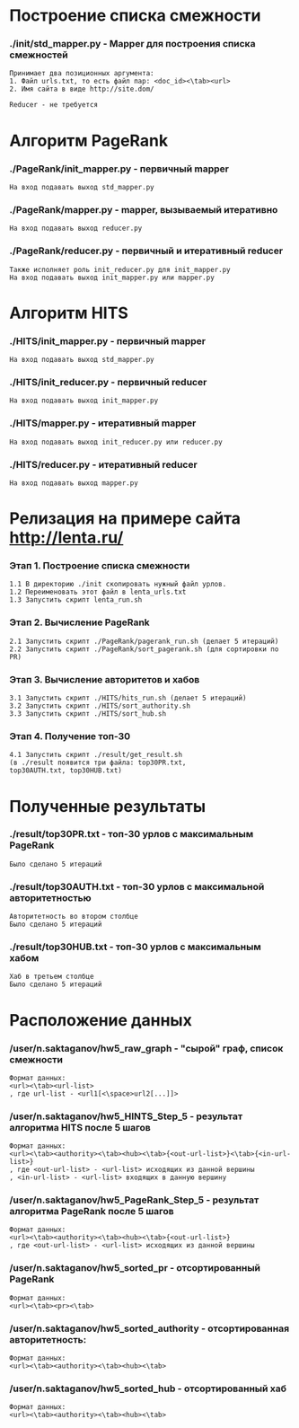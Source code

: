 # Построение списка смежности
### ./init/std_mapper.py - Mapper для построения списка смежностей
 	Принимает два позиционных аргумента:
 	1. Файл urls.txt, то есть файл пар: <doc_id><\tab><url>
 	2. Имя сайта в виде http://site.dom/
  
 	Reducer - не требуется
 
# Алгоритм PageRank
### ./PageRank/init_mapper.py - первичный mapper
	На вход подавать выход std_mapper.py
	
### ./PageRank/mapper.py - mapper, вызываемый итеративно
	На вход подавать выход reducer.py
	
### ./PageRank/reducer.py - первичный и итеративный reducer
	Также исполняет роль init_reducer.py для init_mapper.py
	На вход подавать выход init_mapper.py или mapper.py

# Алгоритм HITS
### ./HITS/init_mapper.py - первичный mapper
	На вход подавать выход std_mapper.py

### ./HITS/init_reducer.py - первичный reducer
	На вход подавать выход init_mapper.py

### ./HITS/mapper.py - итеративный mapper
	На вход подавать выход init_reducer.py или reducer.py

### ./HITS/reducer.py - итеративный reducer
	На вход подавать выход mapper.py

# Релизация на примере сайта http://lenta.ru/
### Этап 1. Построение списка смежности
	1.1 В директорию ./init скопировать нужный файл урлов.
	1.2 Переименовать этот файл в lenta_urls.txt
	1.3 Запустить скрипт lenta_run.sh
	
### Этап 2. Вычисление PageRank
	2.1 Запустить скрипт ./PageRank/pagerank_run.sh (делает 5 итераций)
	2.2 Запустить скрипт ./PageRank/sort_pagerank.sh (для сортировки по PR)
	
### Этап 3. Вычисление авторитетов и хабов
	3.1 Запустить скрипт ./HITS/hits_run.sh (делает 5 итераций)
	3.2 Запустить скрипт ./HITS/sort_authority.sh
	3.3 Запустить скрипт ./HITS/sort_hub.sh
	
### Этап 4. Получение топ-30
	4.1 Запустить скрипт ./result/get_result.sh
	(в ./result появится три файла: top30PR.txt,
	top30AUTH.txt, top30HUB.txt)

# Полученные результаты
### ./result/top30PR.txt - топ-30 урлов с максимальным PageRank
	Было сделано 5 итераций

### ./result/top30AUTH.txt - топ-30 урлов с максимальной авторитетностью
	Авторитетность во втором столбце
	Было сделано 5 итераций
	
### ./result/top30HUB.txt - топ-30 урлов с максимальным хабом
	Хаб в третьем столбце
	Было сделано 5 итераций

# Расположение данных
### /user/n.saktaganov/hw5_raw_graph - "сырой" граф, список смежности
	Формат данных:
	<url><\tab><url-list>
	, где url-list - <url1[<\space>url2[...]]>

### /user/n.saktaganov/hw5_HINTS_Step_5 - результат алгоритма HITS после 5 шагов
	Формат данных:
	<url><\tab><authority><\tab><hub><\tab>{<out-url-list>}<\tab>{<in-url-list>}
	, где <out-url-list> - <url-list> исходящих из данной вершины
	, <in-url-list> - <url-list> входящих в данную вершину
	
### /user/n.saktaganov/hw5_PageRank_Step_5 - результат алгоритма PageRank после 5 шагов
	Формат данных:
	<url><\tab><authority><\tab><hub><\tab>{<out-url-list>}
	, где <out-url-list> - <url-list> исходящих из данной вершины

### /user/n.saktaganov/hw5_sorted_pr - отсортированный PageRank
	Формат данных:
	<url><\tab><pr><\tab>

### /user/n.saktaganov/hw5_sorted_authority - отсортированная авторитетность:
	Формат данных:
	<url><\tab><authority><\tab><hub><\tab>

### /user/n.saktaganov/hw5_sorted_hub - отсортированный хаб
	Формат данных:
	<url><\tab><authority><\tab><hub><\tab>
